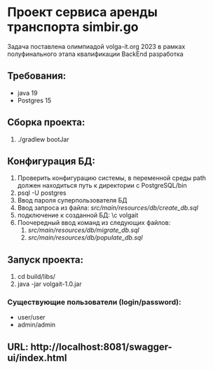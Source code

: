 # Проект сервиса аренды транспорта simbir.go
Задача поставлена олимпиадой volga-it.org 2023 в рамках полуфинального этапа квалификации BackEnd разработка

## Требования:
- java 19
- Postgres 15

## Сборка проекта:
1. ./gradlew bootJar

## Конфигурация БД:
1. Проверить конфигурацию системы, в переменной среды path должен находиться путь к директории с PostgreSQL/bin
2. psql -U postgres
3. Ввод пароля суперпользователя БД
4. Ввод запроса из файла: _src/main/resources/db/create_db.sql_
5. подключение к созданной БД: \c volgait
6. Поочередный ввод команд из следующих файлов:
   1. _src/main/resources/db/migrate_db.sql_
   2. _src/main/resources/db/populate_db.sql_

## Запуск проекта:
1. cd build/libs/
2. java -jar volgait-1.0.jar

### Существующие пользователи (login/password):
- user/user
- admin/admin

## URL: http://localhost:8081/swagger-ui/index.html